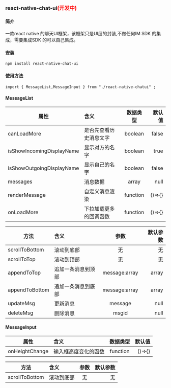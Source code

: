 ### react-native-chat-ui<span style="color:red">(开发中)<span>

#### 简介
一款react native 的聊天UI框架，该框架只是UI层的封装,不做任何IM SDK 的集成，需要集成SDK 的可以自己集成。

#### 安装
`npm install react-native-chat-ui`

#### 使用方法
```
import { MessageList,MessageInput } from "./react-native-chatui" ;
```

#### MessageList

| 属性   | 含义   |      数据类型      |  默认值 |
|----------|:----------|:-------------:|------:|
| canLoadMore |是否先查看历史消息文字|  boolean | false |
| isShowIncomingDisplayName |显示对方的名字|  boolean | true |
| isShowOutgoingDisplayName |显示自己的名字|  boolean | false |
| messages |消息数据|    array   |   null |
| renderMessage|自定义消息渲染 |    function   |   ()=>{} |
| onLoadMore|下拉加载更多的回调函数 |    function   |   ()=>{} |

| 方法   | 含义   |      参数      |  默认参数 |
|----------|:----------|:-------------:|------:|
| scrollToBottom |滚动到底部|  无 | 无 |
| scrollToTop |滚动到顶部|  无 | 无 |
| appendToTop |追加一条消息到顶部|  message:array | array  |
| appendToBottom |追加一条消息到底部|    message:array   |   array |
| updateMsg |更新消息|    message   |   null |
| deleteMsg |删除消息|    msgid   |   null |


#### MessageInput

| 属性   | 含义   |      数据类型      |  默认值 |
|----------|:----------|:-------------:|------:|
| onHeightChange | 输入框高度变化的函数  |  function | ()=>{} |


| 方法   | 含义   |      参数      |  默认参数 |
|----------|:----------|:-------------:|------:|
| scrollToBottom |滚动到底部|  无 | 无 |











